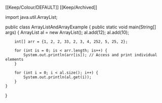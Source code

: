 [[Keep/Colour/DEFAULT]] [[Keep/Archived]] 

import java.util.ArrayList;

public class ArrayListAndArrayExample {
    public static void main(String[] args) {
        ArrayList<Integer> al = new ArrayList<Integer>();
        al.add(12);
        al.add(10);

        int[] arr = {1, 2, 2, 33, 2, 3, 4, 252, 5, 25, 2};

        for (int is = 0; is < arr.length; is++) {
            System.out.println(arr[is]); // Access and print individual elements
        }

        for (int i = 0; i < al.size(); i++) {
            System.out.println(al.get(i));
        }
    }
}

